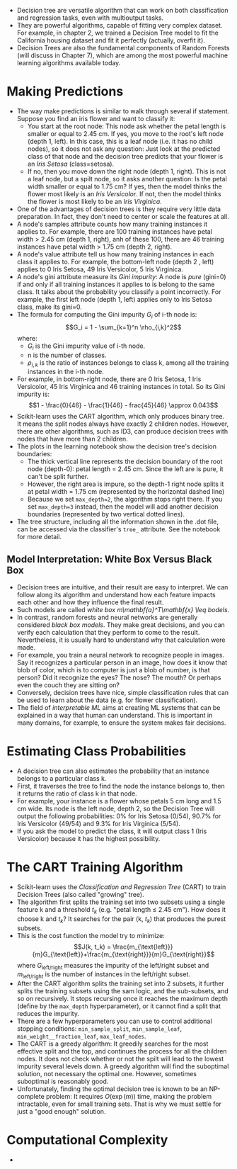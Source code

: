 - Decision tree are versatile algorithm that can work on both classification and regression tasks, even with multioutput tasks.
- They are powerful algorithms, capable of fitting very complex dataset. For example, in chapter 2, we trained a Decision Tree model to fit the California housing dataset and fit it perfectly (actually, overfit it).
- Decision Trees are also the fundamental components of Random Forests (will discuss in Chapter 7), which are among the most powerful machine learning algorithms available today.

# Making Predictions

- The way make predictions is similar to walk through several if statement. Suppose you find an iris flower and want to classify it:
    - You start at the root node: This node ask whether the petal length is smaller or equal to 2.45 cm. If yes, you move to the root's left node (depth 1, left). In this case, this is a leaf node (i.e. it has no child nodes), so it does not ask any question: Just look at the predicted class of that node and the decision tree predicts that your flower is an *Iris Setosa* (class=setosa).
    - If no, then you move down the right node (depth 1, right). This is not a leaf node, but a spilt node, so it asks another question: Is the petal width smaller or equal to 1.75 cm? If yes, then the model thinks the flower most likely is an *Iris Versicolor*. If not, then the model thinks the flower is most likely to be an *Iris Virginica*.
- One of the advantages of decision trees is they require very little data preparation. In fact, they don't need to center or scale the features at all.
- A node's samples attribute counts how many training instances it applies to. For example, there are 100 training instances have petal width > 2.45 cm (depth 1, right), anh of these 100, there are 46 training instances have petal width > 1.75 cm (depth 2, right).
- A node's value attribute tell us how many training instances in each class it applies to. For example, the bottom-left node (depth 2 , left) applies to 0 Iris Setosa, 49 Iris Versicolor, 5 Iris Virginica.
- A node's gini attribute measure its *Gini impurity*: A node is *pure* (gini=0) if and only if all training instances it applies to is belong to the same class. It talks about the probability you classify a point incorrectly. For example, the first left node (depth 1, left) applies only to Iris Setosa class, make its gini=0. 
- The formula for computing the Gini impurity $G_i$ of i-th node  is:
    $$G_i = 1 - \sum_{k=1}^n \rho_{i,k}^2$$
    where:
    - $G_i$ is the Gini impurity value of i-th node.
    - n is the number of classes.
    - $\rho_{i, k}$ is the ratio of instances belongs to class k, among all the training instances in the i-th node.
- For example, in bottom-right node, there are 0 Iris Setosa, 1 Iris Versicolor, 45 Iris Virginica and 46 training instances in total. So its Gini impurity is:
    $$1 - \frac{0}{46} - \frac{1}{46} - frac{45}{46} \approx 0.043$$
- Scikit-learn uses the CART algorithm, which only produces binary tree. It means the split nodes always have exactly 2 children nodes. However, there are other algorithms, such as ID3, can produce decision trees with nodes that have more than 2 children.
- The plots in the learning notebook show the decision tree's decision boundaries:
    - The thick vertical line represents the decision boundary of the root node (depth-0): petal length = 2.45 cm. Since the left are is pure, it can't be split further. 
    - However, the right area is impure, so the depth-1 right node splits it at petal width = 1.75 cm (represented by the horizontal dashed line)
    - Because we set `max_depth=2`, the algorithm stops right there. If you set `max_depth=3` instead, then the model will add another decision boundaries (represented by two vertical dotted lines).
- The tree structure, including all the information shown in the .dot file, can be accessed via the classifier's `tree_` attribute. See the notebook for more detail.

## Model Interpretation: White Box Versus Black Box

- Decision trees are intuitive, and their result are easy to interpret. We can follow along its algorithm and understand how each feature impacts each other and how they influence the final result. 
- Such models are called *white box m\mathbf{a}^T\mathbf{x} \leq bodels*.
- In contrast, random forests and neural networks are generally considered *black box models*. They make great decisions, and you can verify each calculation that they perform to come to the result. Nevertheless, it is usually hard to understand why that calculation were made. 
- For example, you train a neural network to recognize people in images. Say it recognizes a particular person in an image, how does it know that blob of color, which is to computer is just a blob of number, is that person? Did it recognize the eyes? The nose? The mouth? Or perhaps even the couch they are sitting on?
- Conversely, decision trees have nice, simple classification rules that can be used to learn about the data (e.g. for flower classification).
- The field of *interpretable ML* aims at creating ML systems that can be explained in a way that human can understand. This is important in many domains, for example, to ensure the system makes fair decisions.

# Estimating Class Probabilities

- A decision tree can also estimates the probability that an instance belongs to a particular class k.
- First, it traverses the tree to find the node the instance belongs to, then it returns the ratio of class k in that node.
- For example, your instance is a flower whose petals 5 cm long and 1.5 cm wide. Its node is the left node, depth 2, so the Decision Tree will output the following probabilities: 0% for Iris Setosa (0/54), 90.7% for Iris Versicolor (49/54) and 9.3% for Iris Virginica (5/54). 
- If you ask the model to predict the class, it will output class 1 (Iris Versicolor) because it has the highest possibility.

# The CART Training Algorithm

- Scikit-learn uses the *Classification and Regression Tree* (CART) to train Decision Trees (also called "growing" tree).
- The algorithm first splits the training set into two subsets using a single feature k and a threshold $t_k$ (e.g. "petal length $\leq$ 2.45 cm"). How does it choose k and $t_k$? It searches for the pair (k, $t_k$) that produces the purest subsets.
- This is the cost function the model try to minimize:
    $$J(k, t_k) = \frac{m_{\text{left}}}{m}G_{\text{left}}+\frac{m_{\text{right}}}{m}G_{\text{right}}$$
    where $G_{\text{left/right}}$ measures the impurity of the left/right subset and $m_{\text{left/right}}$ is the number of instances in the left/right subset.
- After the CART algorithm splits the training set into 2 subsets, it further splits the training subsets using the sam logic, and the sub-subsets, and so on recursively. It stops recursing once it reaches the maximum depth (define by the `max_depth` hyperparameter), or it cannot find a split that reduces the impurity. 
- There are a few hyperparameters you can use to control additional stopping conditions: `min_sample_split`, `min_sample_leaf`, `min_weight__fraction_leaf`, `max_leaf_nodes`.
- The CART is a greedy algorithm: It greedily searches for the most effective split and the top, and continues the process for all the children nodes. It does not check whether or not the spilt will lead to the lowest impurity several levels down. A greedy algorithm will find the suboptimal solution, not necessary the optimal one. However, sometimes suboptimal is reasonably good.
- Unfortunately, finding the optimal decision tree is known to be an NP-complete problem: It requires $O(\exp(m))$ time, making the problem intractable, even for small training sets. That is why we must settle for just a "good enough" solution.

# Computational Complexity

- 